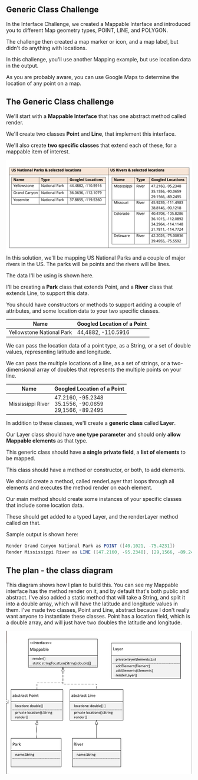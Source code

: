 ## Generic Class Challenge

In the Interface Challenge, we created a Mappable Interface and introduced you to different Map geometry types, POINT, LINE, and POLYGON.

The challenge then created a map marker or icon, and a map label, but didn't do anything with locations.

In this challenge, you'll use another Mapping example, but use location data in the output.

As you are probably aware, you can use Google Maps to determine the location of any point on a map.

## The Generic Class challenge

We'll start with a <b>Mappable Interface</b> that has one abstract method called render.

We'll create two classes <b>Point</b> and <b>Line</b>, that implement this interface.

We'll also create <b>two specific classes</b> that extend each of these, for a mappable item of interest.

![image_1.png](image_1.png)
In this solution, we'll be mapping US National Parks and a couple of major rivers in the US. The parks will be points and the rivers will be lines.

The data I'll be using is shown here.

I'll be creating a <b>Park</b> class that extends Point, and a <b>River</b> class that extends Line, to support this data.

You should have constructors or methods to support adding a couple of attributes, and some location data to your two specific classes.

| Name | Googled Location of a Point |
| - | - |
| Yellowstone National Park | 44,4882, -110.5916 |

We can pass the location data of a point type, as a String, or a set of double values, representing latitude and longitude.

We can pass the multiple locations of a line, as a set of strings, or a two-dimensional array of doubles that represents the multiple points on your line.

| Name | Googled Location of a Point |
| - | - |
| Mississippi River | 47.2160, -95.2348<br>35.1556, -90.0659<br>29,1566, -89.2495 |

In addition to these classes, we'll create a <b>generic class</b> called <b>Layer</b>.

Our Layer class should have <b>one type parameter</b> and should only <b>allow Mappable elements</b> as that type.

This generic class should have <b>a single private field</b>, a <b>list of elements</b> to be mapped.   

This class should have a method or constructor, or both, to add elements.

We should create a method, called renderLayer that loops through all elements and executes the method render on each element.

Our main method should create some instances of your specific classes that include some location data.

These should get added to a typed Layer, and the renderLayer method called on that.

Sample output is shown here:

```java
Render Grand Canyon National Park as POINT ([40.1021, -75.4231])
Render Mississippi River as LINE ([47.2160, -95.2348], [29,1566, -89.2495], [35.1556, -90.0659])
```
## The plan -  the class diagram
This diagram shows how I plan to build this.
You can see my Mappable interface has the method render on it, and by default that's both public and abstract.
I've also added a static method that will take a String, and split it into a double array, which will have the latitude and longitude values in them.
I've made two classes, Point and Line, abstract because I don't really want anyone to instantiate these classes. 
Point has a location field, which is a double array, and will just have two doubles the latitude and longitude.

![image_2.png](image_2.png)